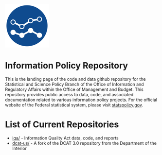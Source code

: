 ![logo for statspolicy](images/statspolicy.png)
# Information Policy Repository
This is the landing page of the code and data github repository for the Statistical and Science Policy Branch of the Office of Information and Regulatory Affairs within the Office of Management and Budget. This repository provides public access to data, code, and associated documentation related to various information policy projects. For the official website of the Federal statistical system, please visit [statspolicy.gov](https://www.statspolicy.gov).

# List of Current Repositories
* [iqa/](https://github.com/infopolicy/iqa/) - Information Quality Act data, code, and reports
* [dcat-us/](https://github.com/infopolicy/dcat-us/) - A fork of the DCAT 3.0 repository from the Department of the Interior
